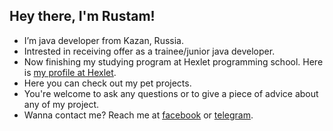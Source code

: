 <h2><b> Hey there, I'm Rustam! </h2></b>
<p></p>
<ul>
<li> I’m java developer from Kazan, Russia.</li>
<li> Intrested in receiving offer as a trainee/junior java developer.</li>
<li> Now finishing my studying program at Hexlet programming school. Here is <a href="https://ru.hexlet.io/u/rus_yanov">my profile at Hexlet</a>.</li> 
<li> Here you can check out my pet projects. </li>
<li> You're welcome to ask any questions or to give a piece of advice about any of my project.</li>
<li> Wanna contact me? Reach me at <a href="https://www.facebook.com/akhmedzianov/">facebook</a> or <a href="t.me/rus_yanov">telegram</a>. </li>
</ul>
